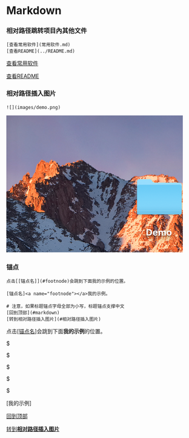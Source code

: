 # Markdown 

### 相对路径跳转项目內其他文件

```
[查看常用软件](常用软件.md)
[查看README](../README.md)
```

[查看常用软件](常用软件.md)

[查看README](../README.md)

### 相对路径插入图片

```
![](images/demo.png)
```

![](../images/demo.png)

### 锚点

```
点击[[锚点名]](#footnode)会跳到下面我的示例的位置。

[锚点名]<a name="footnode"></a>我的示例。

# 注意，如果标题锚点字母全部为小写，标题锚点支撑中文
[回到顶部](#markdown)
[转到相对路径插入图片](#相对路径插入图片)
```

点击[[锚点名]](#footnode)会跳到下面**我的示例**的位置。

$

$

$

$

$

[我的示例]<a name="footnode"></a>

[回到顶部](#markdown)

[转到**相对路径插入图片**](#相对路径插入图片)
